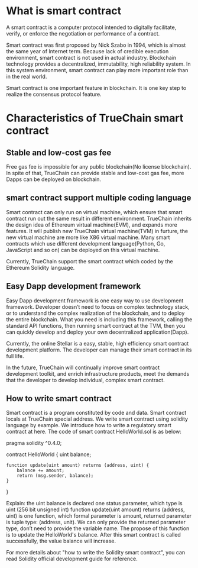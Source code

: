 # What is smart contract
A smart contract is a computer protocol intended to digitally facilitate, verify, or enforce the negotiation or performance of a contract.

Smart contract was first proposed by Nick Szabo in 1994, which is almost the same year of Internet term. Because lack of credible execution environment, smart contract is not used in actual industry. Blockchain technology provides a decentralized, immutability, high reliability system. In this system environment, smart contract can play more important role than in the real world.

Smart contract is one important feature in blockchain. It is one key step to realize the consensus protocol feature.

# Characteristics of TrueChain smart contract
## Stable and low-cost gas fee
Free gas fee is impossible for any public blockchain(No license blockchain). In spite of that, TrueChain can provide stable and low-cost gas fee, more Dapps can be deployed on blockchain.

## smart contract support multiple coding language
Smart contract can only run on virtual machine, which ensure that smart contract run out the same result in different environment. TrueChain inherits the design idea of Ethereum virtual machine(EVM), and expands more features. It will publish new TrueChain virtual machine(TVM) in furture, the new virtual machine are more like X86 virtual machine. Many smart contracts which use different development language(Python, Go, JavaScript and so on) can be deployed on this virtual machine.

Currently, TrueChain support the smart contract which coded by the Ethereum Solidity language.

## Easy Dapp development framework
Easy Dapp development framework is one easy way to use development framework. Developer doesn’t need to focus on complex technology stack, or to understand the complex realization of the blockchain, and to deploy the entire blockchain. What you need is including this framework, calling the standard API functions, then running smart contract at the TVM, then you can quickly develop and deploy your own decentralized application(Dapp).

Currently, the online Stellar is a easy, stable, high efficiency smart contract development platform. The developer can manage their smart contract in its full life.

In the future, TrueChain will continually improve smart contract development toolkit, and enrich infrastructure products, meet the demands that the developer to develop individual, complex smart contract.

## How to write smart contract
Smart contract is a program constituted by code and data. Smart contract locals at TrueChain special address.
We write smart contract using solidity language by example. We introduce how to write a regulatory smart contract at here. The code of smart contract HelloWorld.sol is as below:

pragma solidity ^0.4.0;

contract HelloWorld {
    uint balance;

    function update(uint amount) returns (address, uint) {
        balance += amount;
        return (msg.sender, balance);
    }
}

Explain: the uint balance is declared one status parameter, which type is uint (256 bit unsigned int)
function update(uint amount) returns (address, uint) is one function, which formal parameter is amount, returned parameter is tuple type: (address, unit). We can only provide the returned parameter type, don’t need to provide the variable name. The propose of this function is to update the HelloWorld's balance. After this smart contract is called successfully, the value balance will increase.

For more details about "how to write the Solidity smart contract", you can read Solidity official development guide for reference.

